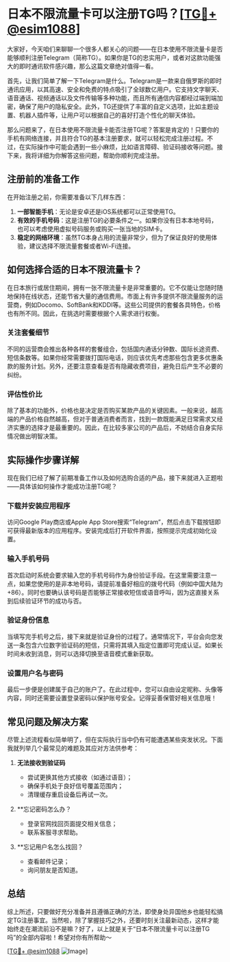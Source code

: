 # 日本不限流量卡可以注册TG吗？[[TG💪+ @esim1088](https://t.me/s/esim1088)]

大家好，今天咱们来聊聊一个很多人都关心的问题——在日本使用不限流量卡是否能够顺利注册Telegram（简称TG）。如果你是TG的忠实用户，或者对这款功能强大的即时通讯软件感兴趣，那么这篇文章绝对值得一看。

首先，让我们简单了解一下Telegram是什么。Telegram是一款来自俄罗斯的即时通讯应用，以其高速、安全和免费的特点吸引了全球数亿用户。它支持文字聊天、语音通话、视频通话以及文件传输等多种功能，而且所有通信内容都经过端到端加密，确保了用户的隐私安全。此外，TG还提供了丰富的自定义选项，比如主题设置、机器人插件等，让用户可以根据自己的喜好打造个性化的聊天体验。

那么问题来了，在日本使用不限流量卡能否注册TG呢？答案是肯定的！只要你的手机有网络连接，并且符合TG的基本注册要求，就可以轻松完成注册过程。不过，在实际操作中可能会遇到一些小麻烦，比如语言障碍、验证码接收等问题。接下来，我将详细为你解答这些问题，帮助你顺利完成注册。

## 注册前的准备工作

在开始注册之前，你需要准备以下几样东西：

1. **一部智能手机**：无论是安卓还是iOS系统都可以正常使用TG。
2. **有效的手机号码**：这是注册TG的必要条件之一。如果你没有日本本地号码，也可以考虑使用虚拟号码服务或购买一张当地的SIM卡。
3. **稳定的网络环境**：虽然TG本身占用的流量非常少，但为了保证良好的使用体验，建议选择不限流量套餐或者Wi-Fi连接。

## 如何选择合适的日本不限流量卡？

在日本旅行或居住期间，拥有一张不限流量卡是非常重要的。它不仅能让您随时随地保持在线状态，还能节省大量的通信费用。市面上有许多提供不限流量服务的运营商，例如Docomo、SoftBank和KDDI等。这些公司提供的套餐各具特色，价格也有所不同。因此，在挑选时需要根据个人需求进行权衡。

### 关注套餐细节

不同的运营商会推出各种各样的套餐组合，包括国内通话分钟数、国际长途资费、短信条数等。如果你经常需要拨打国际电话，则应该优先考虑那些包含更多优惠条款的服务计划。另外，还要注意查看是否有隐藏收费项目，避免日后产生不必要的纠纷。

### 评估性价比

除了基本的功能外，价格也是决定是否购买某款产品的关键因素。一般来说，越高端的产品价格自然越高，但对于普通消费者而言，找到一款既能满足日常需求又经济实惠的选择才是最重要的。因此，在比较多家公司的产品后，不妨结合自身实际情况做出明智决策。

## 实际操作步骤详解

现在我们已经了解了前期准备工作以及如何选购合适的产品，接下来就进入正题啦——具体该如何操作才能成功注册TG呢？

### 下载并安装应用程序

访问Google Play商店或Apple App Store搜索“Telegram”，然后点击下载按钮即可获得最新版本的应用程序。安装完成后打开软件界面，按照提示完成初始化设置。

### 输入手机号码

首次启动时系统会要求输入您的手机号码作为身份验证手段。在这里需要注意一点，如果您使用的是非本地号码，请提前准备好相应的拨号代码（例如中国大陆为+86）。同时也要确认该号码是否能够正常接收短信或语音呼叫，因为这直接关系到后续验证环节的成功与否。

### 验证身份信息

当填写完手机号之后，接下来就是验证身份的过程了。通常情况下，平台会向您发送一条包含六位数字验证码的短信，只需将其填入指定位置即可完成认证。如果长时间未收到消息，则可以选择切换至语音模式重新获取。

### 设置用户名与密码

最后一步便是创建属于自己的账户了。在此过程中，您可以自由设定昵称、头像等内容，同时还需要设置登录密码以保护账号安全。记得妥善保管好相关信息哦！

## 常见问题及解决方案

尽管上述流程看似简单明了，但在实际执行当中仍有可能遭遇某些突发状况。下面我就列举几个最常见的难题及其应对方法供参考：

1. **无法接收到验证码**
   - 尝试更换其他方式接收（如通过语音）；
   - 确保手机处于良好信号覆盖范围内；
   - 清理缓存重启设备后再试一次。

2. **忘记密码怎么办？
   - 登录官网找回页面提交相关信息；
   - 联系客服寻求帮助。

3. **忘记用户名怎么找回？
   - 查看邮件记录；
   - 询问朋友是否知道。

## 总结

综上所述，只要做好充分准备并且遵循正确的方法，即使身处异国他乡也能轻松搞定TG注册事宜。当然啦，除了掌握技巧之外，还要时刻关注最新动态，这样才能始终走在潮流前沿不是嘛？好了，以上就是关于“日本不限流量卡可以注册TG吗”的全部内容啦！希望对你有所帮助～

[[TG💪+ @esim1088](https://t.me/s/esim1088) ![Image](https://i.postimg.cc/4NQfJmqS/Snipaste-2025-05-13-00-14-12.png)]